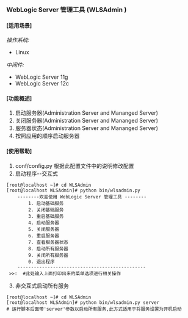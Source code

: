 ### WebLogic Server 管理工具 (WLSAdmin )

#### [适用场景]
*操作系统:*
- Linux

*中间件:*
- WebLogic Server 11g
- WebLogic Server 12c

#### [功能概述]
1. 启动服务器(Administration Server and Mananged Server)
2. 关闭服务器(Administration Server and Mananged Server)
3. 服务器状态(Administration Server and Mananged Server)
4. 按照应用的顺序启动服务器


#### [使用帮助]

1. conf/config.py 根据此配置文件中的说明修改配置
2. 启动程序--交互式
```
[root@localhost ~]# cd WLSAdmin
[root@localhost WLSAdmin]# python bin/wlsadmin.py
    --------欢迎使用 WebLogic Server 管理工具 --------
        1. 启动基础服务
        2. 关闭基础服务
        3. 重启基础服务
        4. 启动服务器
        5. 关闭服务器
        6. 重启服务器
        7. 查看服务器状态
        8. 启动所有服务器
        9. 关闭所有服务器
        0. 退出程序
    -----------------------------------------------
 >>:  #此处输入上面打印出来的菜单选项进行相关操作
```
3. 非交互式启动所有服务
```
[root@localhost ~]# cd WLSAdmin
[root@localhost WLSAdmin]# python bin/wlsadmin.py server
# 运行脚本后面带'server'参数以启动所有服务,此方式适用于将服务设置为开机启动
```


